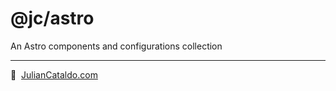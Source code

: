 # @jc/astro

An Astro components and configurations collection

---

🔗  [JulianCataldo.com](https://www.juliancataldo.com/)
